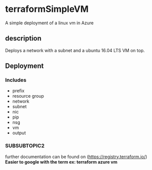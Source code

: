 # terraformSimpleVM

A simple deployment of a linux vm in Azure

## description
Deploys a network with a subnet and a ubuntu 16.04 LTS VM on top.

## Deployment
### Includes
- prefix
- resource group
- network
- subnet
- nic
- pip
- nsg
- vm
- output

### SUBSUBTOPIC2
further documentation can be found on (https://registry.terraform.io/)  **Easier to google with the term ex: terraform azure vm**
